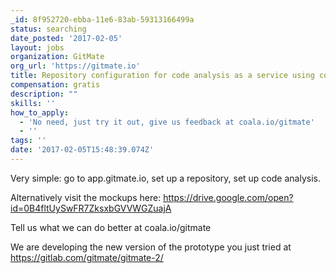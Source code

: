 ```yaml
---
_id: 8f952720-ebba-11e6-83ab-59313166499a
status: searching
date_posted: '2017-02-05'
layout: jobs
organization: GitMate
org_url: 'https://gitmate.io'
title: Repository configuration for code analysis as a service using coala
compensation: gratis
description: ""
skills: ''
how_to_apply:
  - 'No need, just try it out, give us feedback at coala.io/gitmate'
  - ''
tags: ''
date: '2017-02-05T15:48:39.074Z'
---
```


Very simple: go to app.gitmate.io, set up a repository, set up code analysis.

Alternatively visit the mockups here: https://drive.google.com/open?id=0B4fltUySwFR7ZksxbGVVWGZuajA

Tell us what we can do better at coala.io/gitmate

We are developing the new version of the prototype you just tried at https://gitlab.com/gitmate/gitmate-2/

